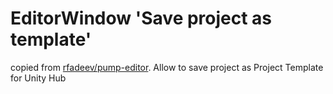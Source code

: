# EditorWindow 'Save project as template'
copied from [rfadeev/pump-editor](https://github.com/rfadeev/pump-editor). Allow to save project as Project Template for Unity Hub
